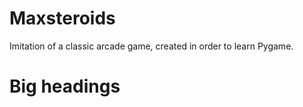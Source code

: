 Maxsteroids
===========

Imitation of a classic arcade game, created in order to learn Pygame.

# Big headings

